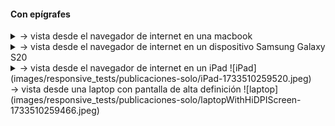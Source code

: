 
#### Con epígrafes
<details>
<summary> → vista desde el navegador de internet en una macbook</summary>
	
	![macbook](/images/responsive_tests/publicaciones-solo/MacBook%20Pro-1733510259469.jpeg)
</details>
<details>
<summary> → vista desde el navegador de internet en un dispositivo Samsung Galaxy S20</summary>
![Samsung](images/responsive_tests/publicaciones-solo/Samsung%20Galaxy%20S20%20Ultra-1733510259470.jpeg)
</details>
<details>
<summary> → vista desde el navegador de internet en un iPad
![iPad](images/responsive_tests/publicaciones-solo/iPad-1733510259520.jpeg)
</details>
 → vista desde una laptop con pantalla de alta definición
 ![laptop](images/responsive_tests/publicaciones-solo/laptopWithHiDPIScreen-1733510259466.jpeg)
</details>
